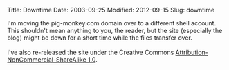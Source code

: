 Title: Downtime
Date: 2003-09-25
Modified: 2012-09-15
Slug: downtime

I'm moving the pig-monkey.com domain over to a different shell account. This shouldn't mean anything to you, the reader, but the site (especially the blog) might be down for a short time while the files transfer over.<br />
<br />
I've also re-released the site under the Creative Commons <a href="http://creativecommons.org/licenses/by-nc-sa/1.0/" >Attribution-NonCommercial-ShareAlike 1.0</a>.
